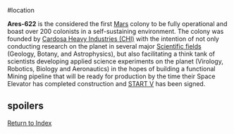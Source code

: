 #location

**Ares-622** is the considered the first [Mars](Mars.md) colony to be fully operational and boast over 200 colonists in a self-sustaining environment. The colony was founded by [Cardosa Heavy Industries (CHI)](CHI.md) with the intention of not only conducting research on the planet in several major [Scientific fields](Departments.md) (Geology, Botany, and Astrophysics), but also facilitating a think tank of scientists developing applied science experiments on the planet (Virology, Robotics, Biology and Aeronautics) in the hopes of building a functional Mining pipeline that will be ready for production by the time their Space Elevator has completed construction and [START V](StartV.md) has been signed.

## spoilers


[Return to Index](index2.md)
